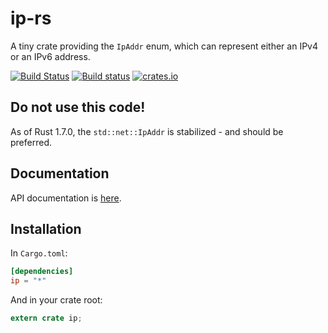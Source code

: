 # ip-rs #

A tiny crate providing the `IpAddr` enum, which can represent either an IPv4 or an IPv6 address.

[![Build Status](https://travis-ci.org/dimbleby/ip-rs.svg?branch=master)](https://travis-ci.org/dimbleby/ip-rs)
[![Build status](https://ci.appveyor.com/api/projects/status/ptcqa6x59vy82437/branch/master?svg=true)](https://ci.appveyor.com/project/dimbleby/ip-rs/branch/master)
[![crates.io](http://meritbadge.herokuapp.com/ip)](https://crates.io/crates/ip)

## Do not use this code! ##

As of Rust 1.7.0, the `std::net::IpAddr` is stabilized - and should be preferred.

## Documentation ##

API documentation is [here](https://docs.rs/ip).

## Installation ##

In `Cargo.toml`:

```toml
[dependencies]
ip = "*"
```

And in your crate root:

```rust
extern crate ip;
```
